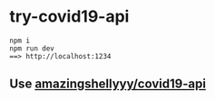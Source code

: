# try-covid19-api

```
npm i
npm run dev
==> http://localhost:1234
```
## Use [amazingshellyyy/covid19-api](https://github.com/amazingshellyyy/covid19-api)
